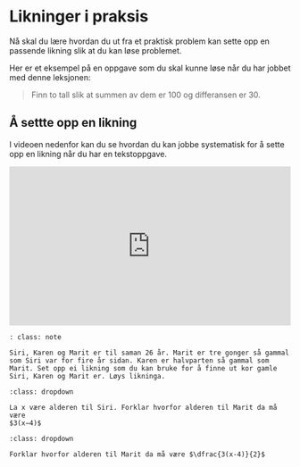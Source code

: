 # Likninger i praksis

Nå skal du lære hvordan du ut fra et praktisk problem kan sette opp en passende likning slik at du kan løse problemet. 

Her er et eksempel på en oppgave som du skal kunne løse når du har jobbet med denne leksjonen: 

> Finn to tall slik at summen av dem er 100 og differansen er 30.

## Å settte opp en likning


I videoen nedenfor kan du se hvordan du kan jobbe systematisk for å sette opp en likning når du har en tekstoppgave. 

<div style="padding:56.6% 0 0 0;position:relative;"><iframe src="https://player.vimeo.com/video/291457835?h=cb52a38f22&title=0&byline=0&portrait=0" style="position:absolute;top:0;left:0;width:100%;height:100%;" frameborder="0" allow="autoplay; fullscreen; picture-in-picture" allowfullscreen></iframe></div><script src="https://player.vimeo.com/api/player.js"></script>

```{admonition} Oppgave 1
: class: note

Siri, Karen og Marit er til saman 26 år. Marit er tre gonger så gammal som Siri var for fire år sidan. Karen er halvparten så gammal som Marit. Set opp ei likning som du kan bruke for å finne ut kor gamle Siri, Karen og Marit er. Løys likninga.  

```

```{admonition} Klikk på knappen til høyre for hint 1!
:class: dropdown

La x være alderen til Siri. Forklar hvorfor alderen til Marit da må være 
$3(x−4)$
```
```{admonition} Klikk på knappen til høyre for hint 2!
:class: dropdown

Forklar hvorfor alderen til Marit da må være $\dfrac{3(x-4)}{2}$
```
